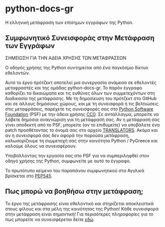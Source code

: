 # python-docs-gr
Η ελληνική μετάφραση των επίσημων εγγράφων της Python.

## Συμφωνητικό Συνεισφοράς στην Μετάφραση των Εγγράφων

ΣΗΜΕΙΩΣΗ ΓΙΑ ΤΗΝ ΑΔΕΙΑ ΧΡΗΣΗΣ ΤΩΝ ΜΕΤΑΦΡΑΣΕΩΝ

Ο οδηγός χρήσης της Python συντηρείται από ένα παγκόσμιο δίκτυο
εθελοντών. 

Αυτό το έργο πρότζεκτ αποτελεί μια συνεργασία ανάμεσα σε εθελοντές μεταφραστές και
της ομάδας python-docs-gr. Το παρόν έγγραφο καθορίζει τα δικαιώματα και τις ευθύνες
όλων των συμμετεχόντων στη διαδικασία της μετάφρασης. Με τη δημοσίευση του πρότζεκτ
στο GitHub και σε άλλους δημόσιους χώρους, και με τη συνεισφορά ή τις βελτιώσεις στις
μεταφράσεις, παρέχετε τις συνεισφορές σας στο [Python Software Foundation](https://www.python.org/psf-landing/) (PSF)
με την άδεια χρήσης [CC0](https://creativecommons.org/public-domain/cc0/). Σε αντάλλαγμα,
μπορείτε να λάβετε δημόσια αναγνώριση για τη μετάφρασή σας. Αν η μετάφρασή σας γίνει
αποδεκτή από το PSF, μπορείτε (αν το επιθυμείτε) να υποβάλετε ένα patch προσθέτοντας
το όνομά σας στο αρχείο [TRANSLATORS](https://github.com/pygreece/python-docs-gr/blob/main/TRANSLATORS).
Ακόμα και αν η συνεισφορά σας δεν αφορά την παρούσα μετάφραση, καλωσορίζουμε τη συμμετοχή σας
στην κοινότητα Python / PyGreece και καλούμε όλους να συνεισφέρουν.

Υποβάλλοντας την εργασία σας στο PSF για να συμπεριληφθεί στον οδηγό χρήσης της Python,
συμφωνείτε με αυτό το έγγραφο.

Το πρωτότυπο κείμενο του παραπάνου συμφωνητικού στα Αγγλικά βρίσκεται στο
[PEP545](https://peps.python.org/pep-0545/#setup-the-documentation-contribution-agreement).

## Πως μπορώ να βοηθήσω στην μετάφραση;

Το έργο της μετάφρασης είναι εθελοντικό και στηρίζεται αποκλειστικά στους φίλους και στα μέλη της κοινότητας της Python! Κάθε συνεισφορά στην μετάφραση είναι σημαντική! Για περισότερες πληροφορίες για το πως μπορείτε να συνεισφέρεται δείτε [εδώ](./CONTRIBUTING.md).
